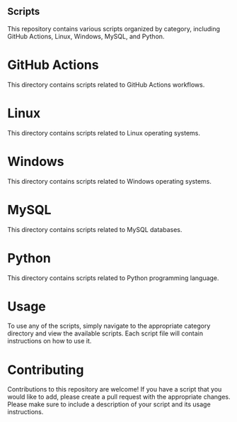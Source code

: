 ## Scripts
This repository contains various scripts organized by category, including GitHub Actions, Linux, Windows, MySQL, and Python.

# GitHub Actions
This directory contains scripts related to GitHub Actions workflows.

# Linux
This directory contains scripts related to Linux operating systems.

# Windows
This directory contains scripts related to Windows operating systems.

# MySQL
This directory contains scripts related to MySQL databases.

# Python
This directory contains scripts related to Python programming language.

# Usage
To use any of the scripts, simply navigate to the appropriate category directory and view the available scripts. Each script file will contain instructions on how to use it.

# Contributing
Contributions to this repository are welcome! If you have a script that you would like to add, please create a pull request with the appropriate changes. Please make sure to include a description of your script and its usage instructions.